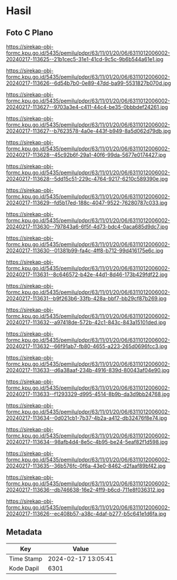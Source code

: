 # Hasil

## Foto C Plano

https://sirekap-obj-formc.kpu.go.id/5435/pemilu/pdpr/63/11/01/20/06/6311012006002-20240217-113625--21b1cec5-31e1-41cd-9c5c-9b6b544a61e1.jpg

https://sirekap-obj-formc.kpu.go.id/5435/pemilu/pdpr/63/11/01/20/06/6311012006002-20240217-113626--6d54b7b0-0e89-47dd-ba99-5531827b070d.jpg

https://sirekap-obj-formc.kpu.go.id/5435/pemilu/pdpr/63/11/01/20/06/6311012006002-20240217-113627--9703a3e4-c411-44c4-be35-0bbbdef24261.jpg

https://sirekap-obj-formc.kpu.go.id/5435/pemilu/pdpr/63/11/01/20/06/6311012006002-20240217-113627--b7623578-4a0e-443f-b949-8a5d062d79db.jpg

https://sirekap-obj-formc.kpu.go.id/5435/pemilu/pdpr/63/11/01/20/06/6311012006002-20240217-113628--45c92b6f-29a1-40f6-99da-5677e0174427.jpg

https://sirekap-obj-formc.kpu.go.id/5435/pemilu/pdpr/63/11/01/20/06/6311012006002-20240217-113628--5dd15c51-229c-4764-9217-6210c589390e.jpg

https://sirekap-obj-formc.kpu.go.id/5435/pemilu/pdpr/63/11/01/20/06/6311012006002-20240217-113629--fd5b17ed-188c-4047-9522-76280787c033.jpg

https://sirekap-obj-formc.kpu.go.id/5435/pemilu/pdpr/63/11/01/20/06/6311012006002-20240217-113630--797843a6-6f5f-4d73-bdc4-0aca685d9dc7.jpg

https://sirekap-obj-formc.kpu.go.id/5435/pemilu/pdpr/63/11/01/20/06/6311012006002-20240217-113630--01381b99-fa4c-4ff8-b712-99d416175e6c.jpg

https://sirekap-obj-formc.kpu.go.id/5435/pemilu/pdpr/63/11/01/20/06/6311012006002-20240217-113631--8c646572-b42e-44d1-8d46-173b429fdf22.jpg

https://sirekap-obj-formc.kpu.go.id/5435/pemilu/pdpr/63/11/01/20/06/6311012006002-20240217-113631--b9f263b6-33fb-428a-bbf7-bb29cf87b269.jpg

https://sirekap-obj-formc.kpu.go.id/5435/pemilu/pdpr/63/11/01/20/06/6311012006002-20240217-113632--a97418de-572b-42c1-843c-843a15101ded.jpg

https://sirekap-obj-formc.kpu.go.id/5435/pemilu/pdpr/63/11/01/20/06/6311012006002-20240217-113632--66f91ab7-fb80-4655-a223-265d0696fcc3.jpg

https://sirekap-obj-formc.kpu.go.id/5435/pemilu/pdpr/63/11/01/20/06/6311012006002-20240217-113633--d6a38aaf-234b-4916-839d-80043af04e90.jpg

https://sirekap-obj-formc.kpu.go.id/5435/pemilu/pdpr/63/11/01/20/06/6311012006002-20240217-113633--f1293329-d995-4514-8b9b-da3d9bb24768.jpg

https://sirekap-obj-formc.kpu.go.id/5435/pemilu/pdpr/63/11/01/20/06/6311012006002-20240217-113634--0d021cb1-7b37-4b2a-a412-db32476f8e74.jpg

https://sirekap-obj-formc.kpu.go.id/5435/pemilu/pdpr/63/11/01/20/06/6311012006002-20240217-113634--98afb4d4-8e5c-4b95-be24-5eaf82f1d598.jpg

https://sirekap-obj-formc.kpu.go.id/5435/pemilu/pdpr/63/11/01/20/06/6311012006002-20240217-113635--36b576fc-0f6a-43e0-8462-d2faaf89bf42.jpg

https://sirekap-obj-formc.kpu.go.id/5435/pemilu/pdpr/63/11/01/20/06/6311012006002-20240217-113636--db746638-16e2-4ff9-b6cd-711e8f036312.jpg

https://sirekap-obj-formc.kpu.go.id/5435/pemilu/pdpr/63/11/01/20/06/6311012006002-20240217-113626--ec408b57-a38c-4daf-b277-b5c641e1d6fa.jpg


## Metadata

| Key        | Value               |
| ---------- | ------------------- |
| Time Stamp | 2024-02-17 13:05:41 |
| Kode Dapil | 6301                |



